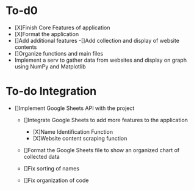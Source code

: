 # To-d0
- [X]Finish Core Features of application
- [X]Format the application
- []Add additional features
	-[]Add collection and display of website contents
- []Organize functions and main files
- Implement a serv to gather data from websites and display on graph using NumPy and Matplotlib


# To-do Integration
- []Implement Google Sheets API with the project
	- []Integrate Google Sheets to add more features to the application
		- [X]Name Identification Function
		- [X]Website content scraping function

	- []Format the Google Sheets file to show an organized chart of collected data
	- []Fix sorting of names
	- []Fix organization of code